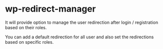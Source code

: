 # wp-redirect-manager

It will provide option to manage the user redirection after login / registration based on their roles.

You can add a default redirection for all user and also set the redirections based on specific roles.
